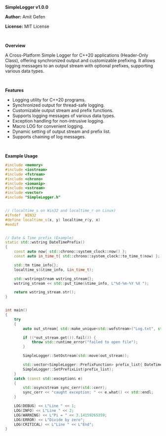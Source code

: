 **SimpleLogger v1.0.0**

**Author:** Amit Gefen

**License:** MIT License

<br>

**Overview**

A Cross-Platform Simple Logger for C++20 applications (Header-Only Class), offering synchronized output and customizable prefixing. It allows logging messages to an output stream with optional prefixes, supporting various data types.

<br>

**Features**

- Logging utility for C++20 programs.
- Synchronized output for thread-safe logging.
- Customizable output stream and prefix functions.
- Supports logging messages of various data types.
- Exception handling for non-intrusive logging.
- Macro LOG for convenient logging.
- Dynamic setting of output stream and prefix list.
- Supports chaining of log messages.

<br>

**Example Usage**

```cpp
#include <memory>
#include <iostream>
#include <fstream>
#include <chrono>
#include <iomanip>
#include <sstream>
#include <vector>
#include "SimpleLogger.h"


// (localtime_s on Win32 and localtime_r on Linux)
#ifndef _WIN32
#define localtime_s(x, y) localtime_r(y, x)
#endif


// Date & Time prefix (Example)
static std::wstring DateTimePrefix() 
{
    const auto now{ std::chrono::system_clock::now() };
    const auto in_time_t{ std::chrono::system_clock::to_time_t(now) };

    std::tm time_info{};
    localtime_s(&time_info, &in_time_t);

    std::wstringstream wstring_stream{};
    wstring_stream << std::put_time(&time_info, L"%d-%m-%Y %X ");

    return wstring_stream.str();
}


int main()
{
    try
    {
        auto out_stream{ std::make_unique<std::wofstream>("Log.txt", std::ios::app) };

        if ((*out_stream.get()).fail()) {
            throw std::runtime_error("failed to open file");
        }

        SimpleLogger::SetOstream(std::move(out_stream));

        std::vector<SimpleLogger::PrefixFunction> prefix_list{ DateTimePrefix };
        SimpleLogger::SetPrefixList(prefix_list);
    }
    catch (const std::exception& e)
    {
        std::osyncstream sync_cerr(std::cerr);
        sync_cerr << "caught exception: " << e.what() << std::endl;
    }

    LOG(DEBUG) << L"Line " << 1;
    LOG(INFO) << L"Line " << 2;
    LOG(WARNING) << L"Pi = " << 3.14159265359;
    LOG(ERROR) << L"Divide by zero";
    LOG(CRITICAL) << L"Line " << L"End";
}
```